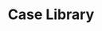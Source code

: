 ---
hackday: 23-cardiff
links:
  presentation: https://docs.google.com/presentation/d/1A76dJpz3G6Ku4RWm49foIqJjGfkYRh2kEQB4VBxXZG8
  website: http://www.caselibrary.co.uk
summary: "Hearing about real patients makes learning easier. Case library makes creating, managing and storing patient case studies simple"
team:
- Aisling Higham
- '@tomgallard'
- '@joescottdave'
- Tony Blacker
- Nick Summerfield
thumbnail: case_library.png
title: Case Library
---